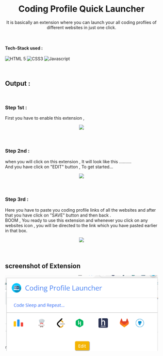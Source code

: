 <h1 align="center"> Coding Profile Quick Launcher </h1>

<!-- ---------------------------------------------------------------------------------------------------------------------- -->

<div align="center">
  
  It is basically an extension where you can launch your all coding proflies of different websites in just one click.
  
  </div>

  <!-- ---------------------------------------------------------------------------------------------------------------------- -->

<br>

 #### Tech-Stack used :

  ![HTML 5](https://img.shields.io/badge/HTML5-E34F26?style=for-the-badge&logo=html5&logoColor=white)
  ![CSS3](https://img.shields.io/badge/CSS3-1572B6?style=for-the-badge&logo=css3&logoColor=white)
  ![Javascript](https://img.shields.io/badge/JavaScript-323330?style=for-the-badge&logo=javascript&logoColor=F7DF1E)


<br>
 <!-- ---------------------------------------------------------------------------------------------------------------------- -->

## Output :


<br>

### Step 1st :
First you have to enable this extension ,

<div align="center">

  <img src = "https://github.com/ayush-sleeping/Chrome-Extension/blob/main/Coding%20Profile%20Launcher/OutPut%20SS/1.png" >

</div>

<br>

<br>

### Step 2nd :
when you will click on this extension , It will look like this .......... <br>
And you have click on "EDIT" button , To get started...


<div align="center">

  <img src = "https://github.com/ayush-sleeping/Chrome-Extension/blob/main/Coding%20Profile%20Launcher/OutPut%20SS/2.png" >

</div>

<br>

<br>

### Step 3rd :
Here you have to paste you coding profile links of all the websites and after that you have click on "SAVE" button and then back . <br>
BOOM , You ready to use this extension and whenever you click on any websites icon , you will be directed to the link which you have pasted earlier in that box.

<div align="center">

  <img src = "https://github.com/ayush-sleeping/Chrome-Extension/blob/main/Coding%20Profile%20Launcher/OutPut%20SS/4.png" >

</div>

<br>

<br>

## screenshot of Extension
![Extension](./1.png)